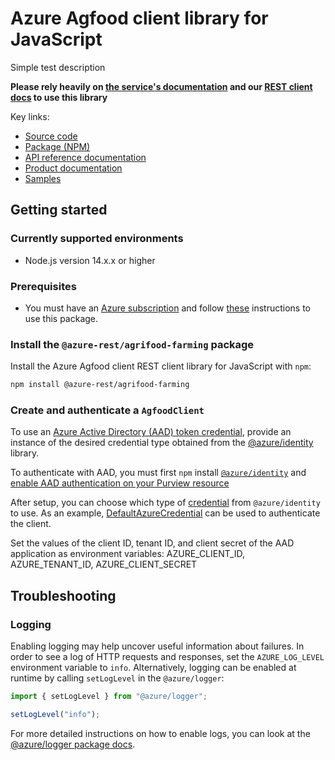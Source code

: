 # Azure Agfood client library for JavaScript

Simple test description

**Please rely heavily on [the service's documentation](https://azure.microsoft.com/en-us/services/purview/) and our [REST client docs](https://github.com/Azure/azure-sdk-for-js/blob/main/documentation/rest-clients.md) to use this library**

Key links:

- [Source code](https://github.com/Azure/azure-sdk-for-js/tree/main/sdk/agrifood/agrifood-farming-rest)
- [Package (NPM)](https://www.npmjs.com/package/@azure-rest/agrifood-farming)
- [API reference documentation](https://docs.microsoft.com/javascript/api/@azure-rest/agrifood-farming?view=azure-node-preview)
- [Product documentation](https://azure.microsoft.com/en-us/services/purview/)
- [Samples](https://github.com/Azure/azure-sdk-for-js/tree/main/sdk/agrifood/agrifood-farming-rest/samples)

## Getting started

### Currently supported environments

- Node.js version 14.x.x or higher

### Prerequisites

- You must have an [Azure subscription](https://azure.microsoft.com/free/) and follow [these](https://docs.microsoft.com/en-us/azure/purview/create-catalog-portal#add-a-security-principal-to-a-data-plane-role) instructions to use this package.

### Install the `@azure-rest/agrifood-farming` package

Install the Azure Agfood client REST client library for JavaScript with `npm`:

```bash
npm install @azure-rest/agrifood-farming
```

### Create and authenticate a `AgfoodClient`

To use an [Azure Active Directory (AAD) token credential](https://github.com/Azure/azure-sdk-for-js/blob/master/sdk/identity/identity/samples/AzureIdentityExamples.md#authenticating-with-a-pre-fetched-access-token),
provide an instance of the desired credential type obtained from the
[@azure/identity](https://github.com/Azure/azure-sdk-for-js/tree/main/sdk/identity/identity#credentials) library.

To authenticate with AAD, you must first `npm` install [`@azure/identity`](https://www.npmjs.com/package/@azure/identity) and
[enable AAD authentication on your Purview resource](https://docs.microsoft.com/en-us/azure/purview/create-catalog-portal#add-a-security-principal-to-a-data-plane-role)

After setup, you can choose which type of [credential](https://github.com/Azure/azure-sdk-for-js/tree/main/sdk/identity/identity#credentials) from `@azure/identity` to use.
As an example, [DefaultAzureCredential](https://github.com/Azure/azure-sdk-for-js/tree/main/sdk/identity/identity#defaultazurecredential)
can be used to authenticate the client.

Set the values of the client ID, tenant ID, and client secret of the AAD application as environment variables:
AZURE_CLIENT_ID, AZURE_TENANT_ID, AZURE_CLIENT_SECRET

## Troubleshooting

### Logging

Enabling logging may help uncover useful information about failures. In order to see a log of HTTP requests and responses, set the `AZURE_LOG_LEVEL` environment variable to `info`. Alternatively, logging can be enabled at runtime by calling `setLogLevel` in the `@azure/logger`:

```javascript
import { setLogLevel } from "@azure/logger";

setLogLevel("info");
```

For more detailed instructions on how to enable logs, you can look at the [@azure/logger package docs](https://github.com/Azure/azure-sdk-for-js/tree/main/sdk/core/logger).
